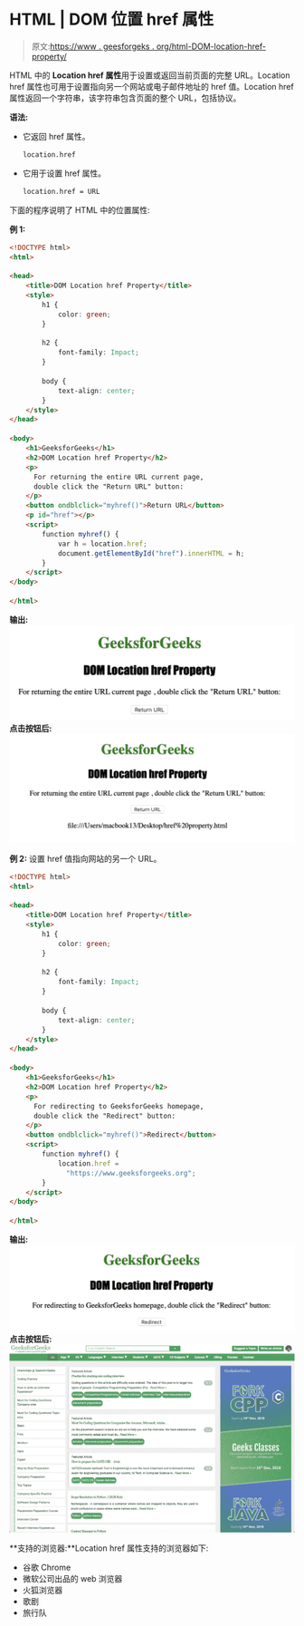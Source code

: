 # HTML | DOM 位置 href 属性

> 原文:[https://www . geesforgeks . org/html-DOM-location-href-property/](https://www.geeksforgeeks.org/html-dom-location-href-property/)

HTML 中的 **Location href 属性**用于设置或返回当前页面的完整 URL。Location href 属性也可用于设置指向另一个网站或电子邮件地址的 href 值。Location href 属性返回一个字符串，该字符串包含页面的整个 URL，包括协议。

**语法:**

*   它返回 href 属性。

    ```html
    location.href
    ```

*   它用于设置 href 属性。

    ```html
    location.href = URL
    ```

下面的程序说明了 HTML 中的位置属性:

**例 1:**

```html
<!DOCTYPE html>
<html>

<head>
    <title>DOM Location href Property</title>
    <style>
        h1 {
            color: green;
        }

        h2 {
            font-family: Impact;
        }

        body {
            text-align: center;
        }
    </style>
</head>

<body>
    <h1>GeeksforGeeks</h1>
    <h2>DOM Location href Property</h2>
    <p>
      For returning the entire URL current page,
      double click the "Return URL" button: 
    </p>
    <button ondblclick="myhref()">Return URL</button>
    <p id="href"></p>
    <script>
        function myhref() {
            var h = location.href;
            document.getElementById("href").innerHTML = h;
        }
    </script>
</body>

</html>
```

**输出:**
![](img/39b472dd529a3b8a409bbfbd785bca8c.png)
**点击按钮后:**
![](img/96d96190d2fb34a33091fd763963814d.png)

**例 2:** 设置 href 值指向网站的另一个 URL。

```html
<!DOCTYPE html>
<html>

<head>
    <title>DOM Location href Property</title>
    <style>
        h1 {
            color: green;
        }

        h2 {
            font-family: Impact;
        }

        body {
            text-align: center;
        }
    </style>
</head>

<body>
    <h1>GeeksforGeeks</h1>
    <h2>DOM Location href Property</h2>
    <p>
      For redirecting to GeeksforGeeks homepage,
      double click the "Redirect" button:
    </p>
    <button ondblclick="myhref()">Redirect</button>
    <script>
        function myhref() {
            location.href = 
              "https://www.geeksforgeeks.org";
        }
    </script>
</body>

</html>
```

**输出:**
![](img/126ce5ee8a76e6e6d4fff765702ad194.png)
**点击按钮后:**
![](img/8d7c1087e3f65bb7e10ef7b232abd801.png)

**支持的浏览器:**Location href 属性支持的浏览器如下:

*   谷歌 Chrome
*   微软公司出品的 web 浏览器
*   火狐浏览器
*   歌剧
*   旅行队